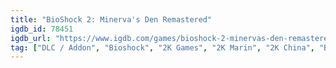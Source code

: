 ```yaml
---
title: "BioShock 2: Minerva's Den Remastered"
igdb_id: 78451
igdb_url: "https://www.igdb.com/games/bioshock-2-minervas-den-remastered"
tag: ["DLC / Addon", "Bioshock", "2K Games", "2K Marin", "2K China", "Blind Squirrel Games", "Shooter", "Role-playing (RPG)", "Adventure", "Single player", "First person", "Action", "Science fiction"]
---
```

